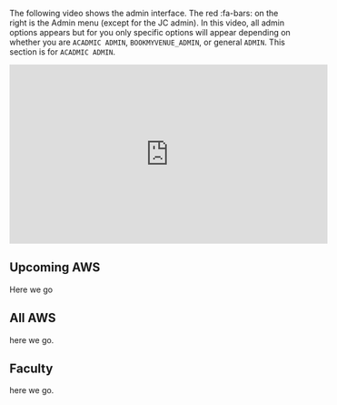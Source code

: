 The following video shows the admin interface. The red :fa-bars: on the right
is the Admin menu (except for the JC admin). In this video, all admin options
appears but for you only specific options will appear depending on whether you
are `ACADMIC ADMIN`, `BOOKMYVENUE_ADMIN`, or general `ADMIN`. This section is
for `ACADMIC ADMIN`. 

<iframe width="560" height="315" src="https://www.youtube.com/embed/Dv9yUFfzJLs" frameborder="0" allow="accelerometer; autoplay; encrypted-media; gyroscope; picture-in-picture" allowfullscreen></iframe>

## Upcoming AWS

Here we go

## All AWS

here we go.

## Faculty

here we go.

